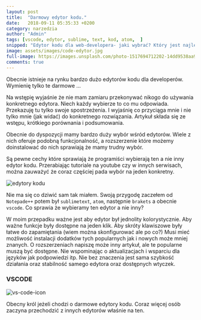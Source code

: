 ```yaml
---
layout: post
title:  "Darmowy edytor kodu."
date:   2018-09-11 05:35:33 +0200
category: narzedzia
author: "Admin"
tags: [vscode, edytor, sublime, text, kod, atom,  ]
snipped: "Edytor kodu dla web-developera- jaki wybrać? Który jest najlepszy?"
image: assets/images/code-edytor.jpg
full-image: https://images.unsplash.com/photo-1517694712202-14dd9538aa97?ixlib=rb-0.3.5&s=4d30feeda26a687fb68098509a9a24c5&auto=format&fit=crop&w=1650&q=80
comments: true
---
```

Obecnie istnieje na rynku bardzo dużo edytorów kodu dla developerów. Wymienię tylko te darmowe ...


Na wstępię wyjaśnie że nie mam zamiaru przekonywać nikogo do używania konkretnego edytora. Niech każdy wybierze to co mu odpowiada. Przekazuję tu tylko swoje spostrzeżenia. I wyjaśnię co przyciąga mnie i nie tylko mnie (jak widać) do konkretnego rozwiązania.
Artykuł składa się ze wstępu, krótkiego porównania i podsumowania. 

Obecnie do dyspozycji mamy bardzo duży wybór wśród edytorów. Wiele z nich oferuje podobną funkcjonalność, a rozszerzenie które możemy doinstalować do nich sprawiają że mamy trudny wybór.

Są pewne cechy które sprawiają że programiści wybierają ten a nie inny edytor kodu. Przerabiając tutoriale na youtube czy w innych serwisach, można zauważyć że coraz częściej pada wybór na jeden konkretny.

<img src="http://res.cloudinary.com/codepc/image/upload/c_scale,w_894/v1536690306/posts/edytory-kodu.png" class="img-fluid" alt="edytory kodu">

Nie ma się co dziwić sam tak miałem. Swoją przygodę zaczełem od `Notepade++` potem był `sublimetext`, `atom`,  następnie `brakets`  a obecnie `vscode`. Co sprawia że wybieramy ten edytor a nie inny?

W moim przepadku ważne jest aby edytor był jednolity kolorystycznie. Aby ważne funkcje były dostępne na jeden klik. Aby skróty klawiszowe były łatwe do zapamiętania (wiem można skonfigurować ale po co?) Musi mieć możliwość instalacji dodatków tych popularnych jak i nowych może mniej znanych.
O rozszerzeniach napiszę może inny artykuł, ale te popularne muszą być dostępne. Nie wspominając o aktualizacjach i wsparciu dla języków jak podpowiedzi itp.
Nie bez znaczenia jest sama szybkość działania oraz stabilność samego edytora oraz dostępnych wtyczek.

### VSCODE
<img src="https://res.cloudinary.com/codepc/image/upload/v1536693335/posts/visual-studio-code-icon-jaki-najlepszy-edytor-kodu-codepc.pl.png" class="img-fluid text-center" alt="vs-code-icon">

Obecny król jeżeli chodzi o darmowe edytory kodu. Coraz więcej osób zaczyna przechodzić z innych edytorów właśnie na ten.



